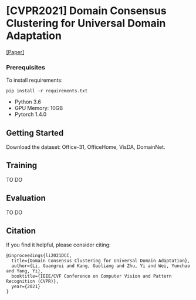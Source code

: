 
# [CVPR2021] Domain Consensus Clustering for Universal Domain Adaptation

[[Paper]](http://reler.net/papers/guangrui_cvpr2021.pdf)




### Prerequisites

To install requirements:

```setup
pip install -r requirements.txt
```

- Python 3.6
- GPU Memory: 10GB
- Pytorch 1.4.0



## Getting Started

Download the dataset: Office-31, OfficeHome, VisDA, DomainNet. 

## Training

TO DO

## Evaluation

TO DO



## Citation 

If you find it helpful, please consider citing: 

```
@inproceedings{li2021DCC,
  title={Domain Consensus Clustering for Universal Domain Adaptation},
  author={Li, Guangrui and Kang, Guoliang and Zhu, Yi and Wei, Yunchao and Yang, Yi},
  booktitle={IEEE/CVF Conference on Computer Vision and Pattern Recognition (CVPR)},
  year={2021}
}

```

